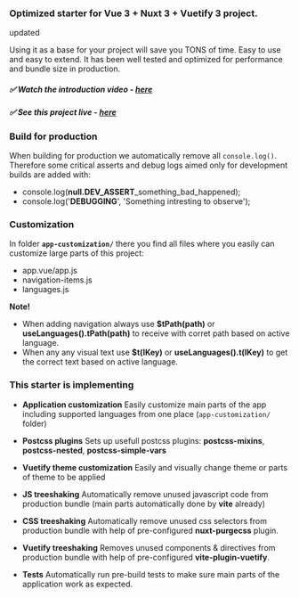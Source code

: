 ### Optimized starter for Vue 3 + Nuxt 3 + Vuetify 3 project.

updated

Using it as a base for your project will save you TONS of time. Easy to use and easy to extend. It has been well tested and optimized for performance and bundle size in production.

##### ✅ Watch the introduction video - [here](#TODO)
##### ✅ See this project live - [here](#TODO)

### Build for production
When building for production we automatically remove all `console.log()`. 
Therefore some critical asserts and debug logs aimed only for development builds are added with:
- console.log(**null.DEV_ASSERT**_something_bad_happened);
- console.log('**DEBUGGING**', 'Something intresting to observe');

### Customization
In folder **`app-customization/`** there you find all files where you easily can customize large parts of this project:
- app.vue/app.js
- navigation-items.js
- languages.js

**Note!**
- When adding navigation always use **$tPath(path)** or **useLanguages().tPath(path)** to receive with corret path based  on active language.
- When any any visual text use **$t(lKey)** or **useLanguages().t(lKey)** to get the correct text based on active language.

### This starter is implementing
- **Application customization**
  Easily customize main parts of the app including supported languages from one place (`app-customization/` folder)
  
- **Postcss plugins**
  Sets up usefull postcss plugins: **postcss-mixins**, **postcss-nested**, **postcss-simple-vars**
  
- **Vuetify theme customization**
  Easily and visually change theme or parts of theme to be applied 

- **JS treeshaking**
  Automatically remove unused javascript code from production bundle (main parts automatically done by **vite** already)
  
- **CSS treeshaking**
  Automatically remove unused css selectors from production bundle with help of pre-configured **nuxt-purgecss** plugin.
  
- **Vuetify treeshaking**
  Removes unused components & directives from production bundle with help of pre-configured **vite-plugin-vuetify**. 

 - **Tests** 
  Automatically run pre-build tests to make sure main parts of the application work as expected.
  
